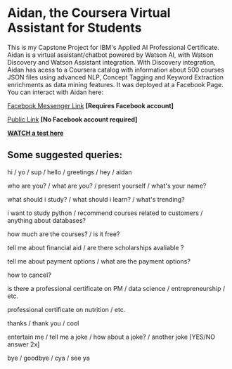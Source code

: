 # Aidan, the Coursera Virtual Assistant for Students
This is my Capstone Project for IBM's Applied AI Professional Certificate. Aidan is a virtual assistant/chatbot powered by Watson AI,
with Watson Discovery and Watson Assistant integration. With Discovery integration, Aidan has acess to a Coursera catalog with information 
about 500 courses JSON files using advanced NLP, Concept Tagging and Keyword Extraction enrichments as data mining features.
It was deployed at a Facebook Page. You can interact with Aidan here:

[Facebook Messenger Link](https://m.me/studentadvisorchatbot) **[Requires Facebook account]**

[Public Link](https://web-chat.global.assistant.watson.cloud.ibm.com/preview.html?region=us-south&integrationID=8650a6ac-3e6e-4527-91a6-60c986dd1d28&serviceInstanceID=77c27d91-0c1c-4009-9e8d-071e32681d25) **[No Facebook account required]**

[**WATCH a test here**](link-do-gif-aqui) 

## Some suggested queries:

hi / yo / sup / hello / greetings / hey / aidan 

who are you? / what are you? / present yourself / what's your name?

what should i study? / what should i learn? / what's trending?

i want to study python / recommend courses related to customers / anything about databases?

how much are the courses? / is it free? 

tell me about financial aid / are there scholarships avaliable ?

tell me about payment options / what are the payment options?

how to cancel?

is there a professional certificate on PM / data science / entrepreneurship / etc.

professional certificate on nutrition / etc.

thanks / thank you / cool

 entertain me / tell me a joke / how about a joke? / another joke [YES/NO answer 2x]

bye / goodbye / cya / see ya
